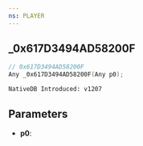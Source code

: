```yaml
---
ns: PLAYER
---
```

## _0x617D3494AD58200F

```c
// 0x617D3494AD58200F
Any _0x617D3494AD58200F(Any p0);
```

```
NativeDB Introduced: v1207
```

## Parameters
* **p0**:
